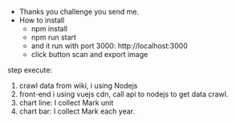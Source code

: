 - Thanks you challenge you send me.
- How to install
  + npm install
  + npm run start
  + and it run with  port 3000: http://localhost:3000
  + click button scan and export image
  
step execute:
 1. crawl data from wiki, i using Nodejs
 2. front-end i using vuejs cdn, call api to nodejs to get data crawl.
 3. chart line: I collect Mark unit
 4. chart bar: I collect Mark each year.

